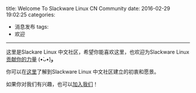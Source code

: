 title: Welcome To Slackware Linux CN Community
date: 2016-02-29 19:02:25
categories:
  - 消息发布
tags:
  - 欢迎
---

这里是Slackare Linux 中文社区，希望你能喜欢这里，也欢迎为Slackware Linux [贡献你的力量][ID_CONTRIBUTE] (•̀ᴗ•́)و

你可以在[这里][ID_WISH]了解到Slackware Linux 中文社区建立的初衷和愿景。

如果你对我们有兴趣，也可以[加入我们][ID_JOINUS]！

[ID_CONTRIBUTE]: https://github.com/slackwarecn "点此访问我们的Github Organization 主页"
[ID_WISH]: /About "为什么会有Slackware Linux 中文社区？"
[ID_JOINUS]: /JoinUs "欢迎加入Slackware Linux 中文社区！"

